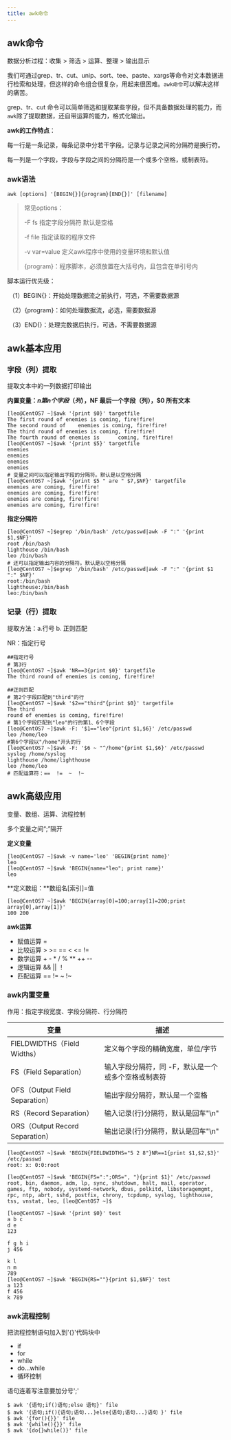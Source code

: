 ```yaml
---
title: awk命令
---
```


## awk命令

数据分析过程：收集 > 筛选 > 运算、整理 > 输出显示

我们可通过grep、tr、cut、unip、sort、tee、paste、xargs等命令对文本数据进行检索和处理，但这样的命令组合很复杂，用起来很困难。`awk命令`可以解决这样的痛苦。

grep、tr、cut 命令可以简单筛选和提取某些字段，但不具备数据处理的能力，而`awk`除了提取数据，还自带运算的能力，格式化输出。

**awk的工作特点**：

每一行是一条记录，每条记录中分若干字段。记录与记录之间的分隔符是换行符。

每一列是一个字段，字段与字段之间的分隔符是一个或多个空格，或制表符。

### awk语法

`awk [options] '[BEGIN{}]{program}[END{}]' [filename] `

> 常见options：
>
> -F fs    指定字段分隔符   默认是空格
>
> -f file    指定读取的程序文件
>
> -v var=value    定义awk程序中使用的变量环境和默认值
>
> {program}：程序脚本，必须放置在大括号内，且包含在单引号内

脚本运行优先级：

​	（1）BEGIN{}：开始处理数据流之前执行，可选，不需要数据源

​	（2）{program}：如何处理数据流，必选，需要数据源

​	（3）END{}：处理完数据后执行，可选，不需要数据源



## awk基本应用

### 字段（列）提取

提取文本中的一列数据打印输出

**内置变量：$n 第n个字段（列），$NF 最后一个字段（列），$0 所有文本**

```shell
[leo@CentOS7 ~]$awk '{print $0}' targetfile
The first round of enemies is coming, fire!fire!
The second round of    enemies is coming, fire!fire!
The third round of enemies is coming, fire!fire!
The fourth round of enemies is   	coming, fire!fire!
[leo@CentOS7 ~]$awk '{print $5}' targetfile
enemies
enemies
enemies
enemies
# 变量之间可以指定输出字段的分隔符。默认是以空格分隔
[leo@CentOS7 ~]$awk '{print $5 " are " $7,$NF}' targetfile
enemies are coming, fire!fire!
enemies are coming, fire!fire!
enemies are coming, fire!fire!
enemies are coming, fire!fire!
```

**指定分隔符**

```shell
[leo@CentOS7 ~]$egrep '/bin/bash' /etc/passwd|awk -F ":" '{print $1,$NF}'
root /bin/bash
lighthouse /bin/bash
leo /bin/bash
# 还可以指定输出内容的分隔符。默认是以空格分隔
[leo@CentOS7 ~]$egrep '/bin/bash' /etc/passwd|awk -F ":" '{print $1 ":" $NF}'
root:/bin/bash
lighthouse:/bin/bash
leo:/bin/bash
```



### 记录（行）提取

提取方法：a.行号 b. 正则匹配

NR：指定行号

```shell
##指定行号
# 第3行
[leo@CentOS7 ~]$awk 'NR==3{print $0}' targetfile
The third round of enemies is coming, fire!fire!

##正则匹配
# 第2个字段匹配到"third"的行
[leo@CentOS7 ~]$awk '$2=="third"{print $0}' targetfile
The third 
round of enemies is coming, fire!fire!
# 第1个字段匹配到"leo"的行的第1、6个字段
[leo@CentOS7 ~]$awk -F: '$1=="leo"{print $1,$6}' /etc/passwd
leo /home/leo
#第6个字段以"/home"开头的行
[leo@CentOS7 ~]$awk -F: '$6 ~ "^/home"{print $1,$6}' /etc/passwd
syslog /home/syslog
lighthouse /home/lighthouse
leo /home/leo
# 匹配运算符：==  !=  ~  !~
```

## awk高级应用

变量、数组、运算、流程控制

多个变量之间“;”隔开

**定义变量**

```shell
[leo@CentOS7 ~]$awk -v name='leo' 'BEGIN{print name}'
leo
[leo@CentOS7 ~]$awk 'BEGIN{name="leo"; print name}'
leo
```

**定义数组：**数组名[索引]=值

```shell
[leo@CentOS7 ~]$awk 'BEGIN{array[0]=100;array[1]=200;print array[0],array[1]}'
100 200
```

**awk运算**

- 赋值运算 =
- 比较运算 >  >=  ==  <  <=  != 
- 数学运算 +  -  *  /  %  **  ++  --
- 逻辑运算 &&   ||   ！
- 匹配运算 ==  !=  ~  !~

### awk内置变量

作用：指定字段宽度、字段分隔符、行分隔符

| 变量                            | 描述                                                |
| ------------------------------- | --------------------------------------------------- |
| FIELDWIDTHS（Field Widths）     | 定义每个字段的精确宽度，单位/字节                   |
| FS（Field Separation）          | 输入字段分隔符，同 -F，默认是一个或多个空格或制表符 |
| OFS（Output Field Separation）  | 输出字段分隔符，默认是一个空格                      |
| RS（Record Separation）         | 输入记录(行)分隔符，默认是回车"\n"                  |
| ORS（Output Record Separation） | 输出记录(行)分隔符，默认是回车"\n"                  |

```shell
[leo@CentOS7 ~]$awk 'BEGIN{FIELDWIDTHS="5 2 8"}NR==1{print $1,$2,$3}' /etc/passwd
root: x: 0:0:root
```

```shell
[leo@CentOS7 ~]$awk 'BEGIN{FS=":";ORS=", "}{print $1}' /etc/passwd
root, bin, daemon, adm, lp, sync, shutdown, halt, mail, operator, games, ftp, nobody, systemd-network, dbus, polkitd, libstoragemgmt, rpc, ntp, abrt, sshd, postfix, chrony, tcpdump, syslog, lighthouse, tss, vnstat, leo, [leo@CentOS7 ~]$
```

```shell
[leo@CentOS7 ~]$awk '{print $0}' test
a b c
d e
123

f g h i
j 456

k l
n m
789
[leo@CentOS7 ~]$awk 'BEGIN{RS=""}{print $1,$NF}' test
a 123
f 456
k 789
```

### awk流程控制

把流程控制语句加入到'{}'代码块中

- if
- for
- while
- do...while
- 循环控制

语句连着写注意要加分号';'

```shell
$ awk '{语句;if()语句;else 语句}' file
$ awk '{语句;if(){语句;语句...}else{语句;语句...}语句 }' file
$ awk '{for(){}}' file
$ awk '{while(){}}' file
$ awk '{do{}while()}' file
```

